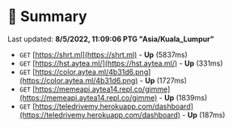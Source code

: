 # 📖 Summary
Last updated: **8/5/2022, 11:09:06 PTG "Asia/Kuala_Lumpur"**

- `GET` [https://shrt.ml](https://shrt.ml) - **Up** (5837ms)
- `GET` [https://hst.aytea.ml/](https://hst.aytea.ml/) - **Up** (331ms)
- `GET` [https://color.aytea.ml/4b31d6.png](https://color.aytea.ml/4b31d6.png) - **Up** (1727ms)
- `GET` [https://memeapi.aytea14.repl.co/gimme](https://memeapi.aytea14.repl.co/gimme) - **Up** (1839ms)
- `GET` [https://teledrivemy.herokuapp.com/dashboard](https://teledrivemy.herokuapp.com/dashboard) - **Up** (187ms)
